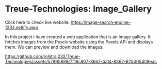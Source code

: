 # Treue-Technologies: Image_Gallery

Click here to check live website: https://image-search-engine-1234.netlify.app/

In this project i have created a web application that is an image gallery. It fetches images from the Pexels website using the Pexels API and displays them. We can preview and download the images.

https://github.com/rohitraj232/Treue-Technologies/assets/57895889/7f18c807-3667-4af4-8367-925005409eac

